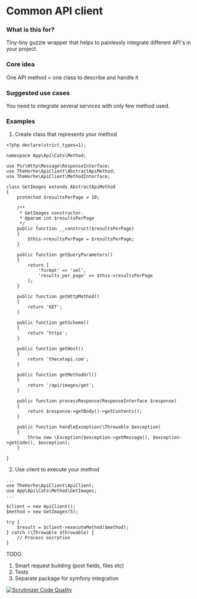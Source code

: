 # Common API client
### What is this for?
Tiny-tiny guzzle wrapper that helps to painlessly integrate different API's in your project.

### Core idea
One API method = one class to describe and handle it

### Suggested use cases
You need to integrate several services with only few method used.

### Examples
1. Create class that represents your method
~~~
<?php declare(strict_types=1);

namespace App\Api\Cats\Method;

use Psr\Http\Message\ResponseInterface;
use TheHorhe\ApiClient\AbstractApiMethod;
use TheHorhe\ApiClient\MethodInterface;

class GetImages extends AbstractApiMethod
{
    protected $resultsPerPage = 10;

    /**
     * GetImages constructor.
     * @param int $resultsPerPage
     */
    public function __construct($resultsPerPage)
    {
        $this->resultsPerPage = $resultsPerPage;
    }

    public function getQueryParameters()
    {
        return [
            'format' => 'xml',
            'results_per_page' => $this->resultsPerPage
        ];
    }

    public function getHttpMethod()
    {
        return 'GET';
    }

    public function getScheme()
    {
        return 'https';
    }

    public function getHost()
    {
        return 'thecatapi.com';
    }

    public function getMethodUrl()
    {
        return '/api/images/get';
    }

    public function processResponse(ResponseInterface $response)
    {
        return $response->getBody()->getContents();
    }

    public function handleException(\Throwable $exception)
    {
        throw new \Exception($exception->getMessage(), $exception->getCode(), $exception);
    }

}
~~~

2. Use client to execute your method
~~~
...
use TheHorhe\ApiClient\ApiClient;
use App\Api\Cats\Method\GetImages;
...

$client = new ApiClient();
$method = new GetImages(5);

try {
    $result = $client->executeMethod($method);
} catch (\Throwable $throwable) {
    // Process excrption
}
~~~

TODO:
1) Smart request building (post fields, files etc)
2) Tests
3) Separate package for symfony integration

[![Scrutinizer Code Quality](https://scrutinizer-ci.com/g/the-horhe/common-api-client/badges/quality-score.png?b=master)](https://scrutinizer-ci.com/g/the-horhe/common-api-client/?branch=master)
